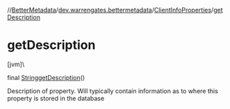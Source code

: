 //[BetterMetadata](../../../index.md)/[dev.warrengates.bettermetadata](../index.md)/[ClientInfoProperties](index.md)/[getDescription](get-description.md)

# getDescription

[jvm]\

final [String](https://docs.oracle.com/javase/8/docs/api/java/lang/String.html)[getDescription](get-description.md)()

Description of property. Will typically contain information as to where this property is stored in the database
